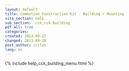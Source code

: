 ```yaml
---
layout: default
title: Commotion Construction Kit - Building + Mounting
site_section: help
sub_section:  cck,cck-building 
pdf-all: true
categories: 
created: 2013-09-27
changed: 2013-09-28
post_author: critzo
lang: en
---
```

<div class="cck-section-page">
{% include help_cck_building_menu.html %}
</div>
 

